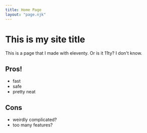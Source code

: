 ```yaml
--- 
title: Home Page
layout: "page.njk"
---
```


# This is my site title

This is a page that I made with eleventy. Or is it 11ty? I don't know.

## Pros!

- fast
- safe
- pretty neat

## Cons
- weirdly complicated?
- too many features?
